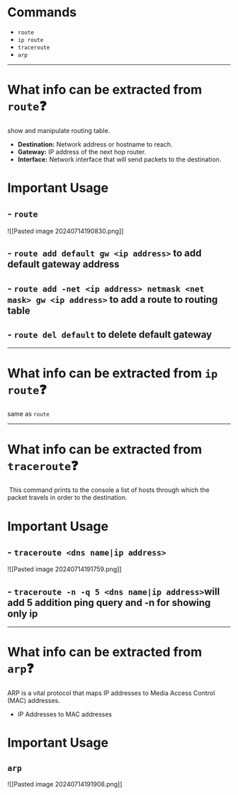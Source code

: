 # Commands
- `route`
- `ip route`
- `traceroute`
- `arp`

___
# What info can be extracted from `route`❓
show and manipulate routing table.
- **Destination:** Network address or hostname to reach.
- **Gateway:** IP address of the next hop router.
- **Interface:** Network interface that will send packets to the destination.
# Important Usage
## - `route`
![[Pasted image 20240714190830.png]]
## - `route add default gw <ip address>` to add default gateway address

## - `route add -net <ip address> netmask <net mask> gw <ip address>` to add a route to routing table

## - `route del default` to delete default gateway

___
# What info can be extracted from `ip route`❓
same as `route`

___
# What info can be extracted from `traceroute`❓
 This command prints to the console a list of hosts through which the packet travels in order to the destination.
# Important Usage
## - `traceroute <dns name|ip address>`
![[Pasted image 20240714191759.png]]

## - `traceroute -n -q 5 <dns name|ip address>`will add 5 addition ping query and -n for showing only ip


___
# What info can be extracted from `arp`❓
ARP is a vital protocol that maps IP addresses to Media Access Control (MAC) addresses.
- IP Addresses to MAC addresses

# Important Usage
## `arp`
![[Pasted image 20240714191908.png]]
